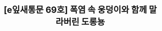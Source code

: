 ---
href: 'http://ecoseoul.or.kr/archives/26740'
title: '[e잎새통문 69호] 폭염 속 웅덩이와 함께 말라버린 도롱뇽'
img: '/_assets/69.jpg'
---